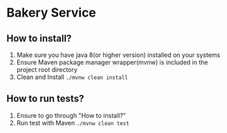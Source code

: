 # Bakery Service

## How to install?
1. Make sure you have java 8(or higher version) installed on your systems
2. Ensure Maven package manager wrapper(mvnw) is included in the project root directory
3. Clean and Install
	`./mvnw clean install`

## How to run tests?
1. Ensure to go through "How to install?"
2. Run test with Maven
	`./mvnw clean test` 
